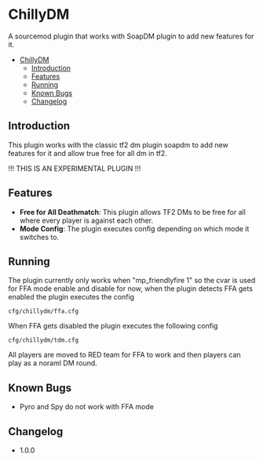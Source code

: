 # ChillyDM

A sourcemod plugin that works with SoapDM plugin to add new features for it.

- [ChillyDM](#chillydm)
    - [Introduction](#introduction)
    - [Features](#features)
    - [Running](#running)
    - [Known Bugs](#known-bugs)
    - [Changelog](#changelog)

## Introduction
This plugin works with the classic tf2 dm plugin soapdm to add new features for it and allow true free for all dm in tf2.

!!! THIS IS AN EXPERIMENTAL PLUGIN !!!

## Features
- **Free for All Deathmatch**: This plugin allows TF2 DMs to be free for all where every player is against each other.
- **Mode Config**: The plugin executes config depending on which mode it switches to.

## Running
The plugin currently only works when "mp_friendlyfire 1" so the cvar is used for FFA mode enable and disable for now, when the plugin detects FFA gets enabled the plugin executes the config
```
cfg/chillydm/ffa.cfg
```
When FFA gets disabled the plugin executes the following config
```
cfg/chillydm/tdm.cfg
```
All players are moved to RED team for FFA to work and then players can play as a noraml DM round.

## Known Bugs
- Pyro and Spy do not work with FFA mode

## Changelog
- 1.0.0
